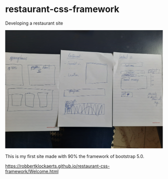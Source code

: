 # restaurant-css-framework

Developing a restaurant site

<img src="./schets-restosite.jpg"  alt="schets"> 

This is my first site made with 90% the framework of bootstrap 5.0.




https://robbertklockaerts.github.io/restaurant-css-framework/Welcome.html
